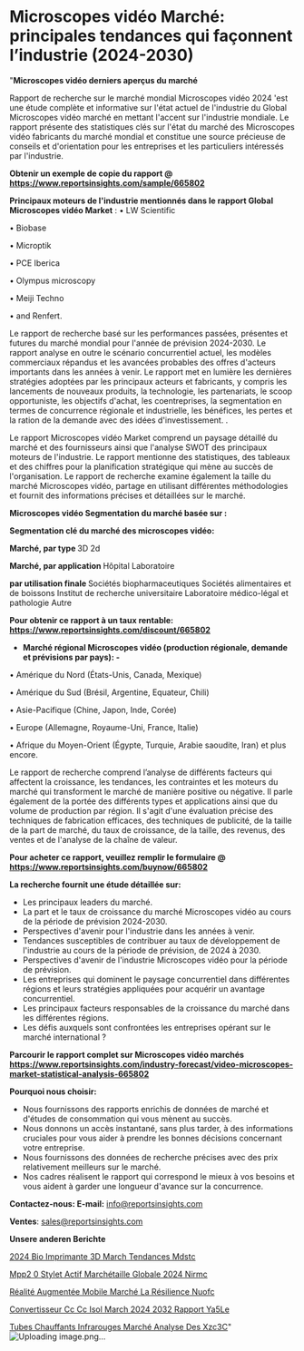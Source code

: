 # Microscopes vidéo Marché: principales tendances qui façonnent l’industrie (2024-2030)

"<strong>Microscopes vidéo derniers aperçus du marché</strong>

Rapport de recherche sur le marché mondial Microscopes vidéo 2024 'est une étude complète et informative sur l'état actuel de l'industrie du Global Microscopes vidéo marché en mettant l'accent sur l'industrie mondiale. Le rapport présente des statistiques clés sur l'état du marché des Microscopes vidéo fabricants du marché mondial et constitue une source précieuse de conseils et d'orientation pour les entreprises et les particuliers intéressés par l'industrie.

<strong>Obtenir un exemple de copie du rapport @ <a href=https://www.reportsinsights.com/sample/665802>https://www.reportsinsights.com/sample/665802</a></strong>

<strong>Principaux moteurs de l'industrie mentionnés dans le rapport Global Microscopes vidéo Market</strong> :
• LW Scientific

• Biobase

• Microptik

• PCE Iberica

• Olympus microscopy

• Meiji Techno

• and Renfert.

Le rapport de recherche basé sur les performances passées, présentes et futures du marché mondial pour l'année de prévision 2024-2030. Le rapport analyse en outre le scénario concurrentiel actuel, les modèles commerciaux répandus et les avancées probables des offres d'acteurs importants dans les années à venir. Le rapport met en lumière les dernières stratégies adoptées par les principaux acteurs et fabricants, y compris les lancements de nouveaux produits, la technologie, les partenariats, le scoop opportuniste, les objectifs d'achat, les coentreprises, la segmentation en termes de concurrence régionale et industrielle, les bénéfices, les pertes et la ration de la demande avec des idées d'investissement. .

Le rapport Microscopes vidéo Market comprend un paysage détaillé du marché et des fournisseurs ainsi que l'analyse SWOT des principaux moteurs de l'industrie. Le rapport mentionne des statistiques, des tableaux et des chiffres pour la planification stratégique qui mène au succès de l'organisation. Le rapport de recherche examine également la taille du marché Microscopes vidéo, partage en utilisant différentes méthodologies et fournit des informations précises et détaillées sur le marché.

<strong>Microscopes vidéo Segmentation du marché basée sur :</strong>

<strong> Segmentation clé du marché des microscopes vidéo: </strong>

<strong> Marché, par type </strong>
3D
2d

<strong> Marché, par application </strong>
Hôpital
Laboratoire

<strong> par utilisation finale </strong>
Sociétés biopharmaceutiques
Sociétés alimentaires et de boissons
Institut de recherche universitaire
Laboratoire médico-légal et pathologie
Autre

<strong>Pour obtenir ce rapport à un taux rentable: <a href=https://www.reportsinsights.com/discount/665802>https://www.reportsinsights.com/discount/665802</a></strong>
<ul>
  <li><strong>Marché régional Microscopes vidéo (production régionale, demande et prévisions par pays): -</strong></li>
</ul>
• Amérique du Nord (États-Unis, Canada, Mexique)

• Amérique du Sud (Brésil, Argentine, Equateur, Chili)

• Asie-Pacifique (Chine, Japon, Inde, Corée)

• Europe (Allemagne, Royaume-Uni, France, Italie)

• Afrique du Moyen-Orient (Égypte, Turquie, Arabie saoudite, Iran) et plus encore.

Le rapport de recherche comprend l’analyse de différents facteurs qui affectent la croissance, les tendances, les contraintes et les moteurs du marché qui transforment le marché de manière positive ou négative. Il parle également de la portée des différents types et applications ainsi que du volume de production par région. Il s'agit d'une évaluation précise des techniques de fabrication efficaces, des techniques de publicité, de la taille de la part de marché, du taux de croissance, de la taille, des revenus, des ventes et de l'analyse de la chaîne de valeur.

<strong>Pour acheter ce rapport, veuillez remplir le formulaire @   <a href=https://www.reportsinsights.com/buynow/665802>https://www.reportsinsights.com/buynow/665802</a></strong>

<strong>La recherche fournit une étude détaillée sur:</strong>
<ul>
  <li>Les principaux leaders du marché.</li>
  <li>La part et le taux de croissance du marché Microscopes vidéo au cours de la période de prévision 2024-2030.</li>
  <li>Perspectives d'avenir pour l'industrie dans les années à venir.</li>
  <li>Tendances susceptibles de contribuer au taux de développement de l'industrie au cours de la période de prévision, de 2024 à 2030.</li>
  <li>Perspectives d'avenir de l'industrie Microscopes vidéo pour la période de prévision.</li>
  <li>Les entreprises qui dominent le paysage concurrentiel dans différentes régions et leurs stratégies appliquées pour acquérir un avantage concurrentiel.</li>
  <li>Les principaux facteurs responsables de la croissance du marché dans les différentes régions.</li>
  <li>Les défis auxquels sont confrontées les entreprises opérant sur le marché international ?</li>
</ul>

<strong>Parcourir le rapport complet sur Microscopes vidéo marchés <a href=https://www.reportsinsights.com/industry-forecast/video-microscopes-market-statistical-analysis-665802>https://www.reportsinsights.com/industry-forecast/video-microscopes-market-statistical-analysis-665802</a></strong>

<strong>Pourquoi nous choisir:</strong>
<ul>
  <li>Nous fournissons des rapports enrichis de données de marché et d'études de consommation qui vous mènent au succès.</li>
  <li>Nous donnons un accès instantané, sans plus tarder, à des informations cruciales pour vous aider à prendre les bonnes décisions concernant votre entreprise.</li>
  <li>Nous fournissons des données de recherche précises avec des prix relativement meilleurs sur le marché.</li>
  <li>Nos cadres réalisent le rapport qui correspond le mieux à vos besoins et vous aident à garder une longueur d'avance sur la concurrence.</li>
</ul>
<strong>Contactez-nous:
</strong><strong>E-mail:</strong> <a href=mailto:info@reportsinsights.com>info@reportsinsights.com</a>

<strong>Ventes</strong>: <a href=mailto:sales@reportsinsights.com>sales@reportsinsights.com</a>

<strong>Unsere anderen Berichte</strong>

<a href=https://www.linkedin.com/pulse/2024-bio-imprimante-3d-march%C3%A9-tendances-mdstc/>2024 Bio Imprimante 3D March Tendances Mdstc</a>

<a href=https://www.linkedin.com/pulse/mpp2-0-stylet-actif-marchétaille-globale-2024-nirmc/>Mpp2 0 Stylet Actif Marchétaille Globale 2024 Nirmc</a>

<a href=https://www.linkedin.com/pulse/réalité-augmentée-mobile-marché-la-résilience-nuofc/>Réalité Augmentée Mobile Marché La Résilience Nuofc</a>

<a href=https://www.linkedin.com/pulse/convertisseur-cc-cc-isol%C3%A9-march%C3%A9-2024-2032-rapport-ya5le/>Convertisseur Cc Cc Isol March 2024 2032 Rapport Ya5Le</a>

<a href=https://www.linkedin.com/pulse/tubes-chauffants-infrarouges-marché-analyse-des-xzc3c/>Tubes Chauffants Infrarouges Marché Analyse Des Xzc3C</a>"
![Uploading image.png…]()
